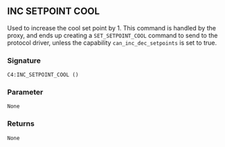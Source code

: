## INC SETPOINT COOL

Used to increase the cool set point by 1. This command is handled by the proxy, and ends up creating a `SET_SETPOINT_COOL` command to send to the protocol driver, unless the capability `can_inc_dec_setpoints` is set to true.


### Signature

`C4:INC_SETPOINT_COOL ()`


### Parameter 

`None`


### Returns

`None`


